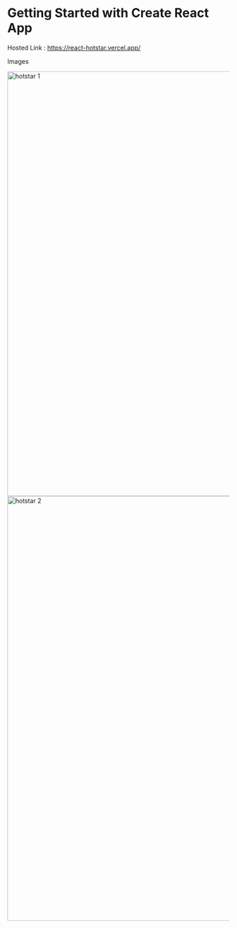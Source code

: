 # Getting Started with Create React App

Hosted Link : https://react-hotstar.vercel.app/

Images

<img width="960" alt="hotstar 1" src="https://github.com/rasi-kp/react-hotstar/assets/107319917/b8d12679-fb2d-4aad-bfa3-6536c5d34190">

<img width="960" alt="hotstar 2" src="https://github.com/rasi-kp/react-hotstar/assets/107319917/5047a8ca-bc40-4260-b5e5-a7f6dd2754db">
